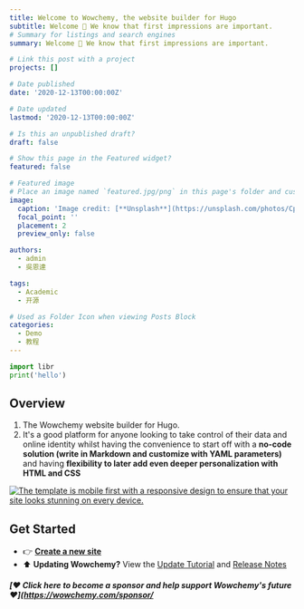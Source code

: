 ```yaml
---
title: Welcome to Wowchemy, the website builder for Hugo
subtitle: Welcome 👋 We know that first impressions are important.
# Summary for listings and search engines
summary: Welcome 👋 We know that first impressions are important.

# Link this post with a project
projects: []

# Date published
date: '2020-12-13T00:00:00Z'

# Date updated
lastmod: '2020-12-13T00:00:00Z'

# Is this an unpublished draft?
draft: false

# Show this page in the Featured widget?
featured: false

# Featured image
# Place an image named `featured.jpg/png` in this page's folder and customize its options here.
image:
  caption: 'Image credit: [**Unsplash**](https://unsplash.com/photos/CpkOjOcXdUY)'
  focal_point: ''
  placement: 2
  preview_only: false

authors:
  - admin
  - 吳恩達

tags:
  - Academic
  - 开源

# Used as Folder Icon when viewing Posts Block
categories:
  - Demo
  - 教程
---
```


<!--Showcase Python Code Block-->
```python
import libr
print('hello')
```
<!--Make Paragraph Header-->
## Overview
<!--Numbered List with some bolded in-line text.-->
1. The Wowchemy website builder for Hugo.
2. It's a good platform for anyone looking to take control of their data and online identity whilst having the convenience to start off with a **no-code solution (write in Markdown and customize with YAML parameters)** and having **flexibility to later add even deeper personalization with HTML and CSS**

<!--Insert Picture that link to wowchemy website-->
[![The template is mobile first with a responsive design to ensure that your site looks stunning on every device.](https://raw.githubusercontent.com/wowchemy/wowchemy-hugo-modules/main/starters/academic/preview.png)](https://wowchemy.com)

## Get Started
<!--Bulleted Point List that links the text in the bracket[] to webpage -->
- 👉 [**Create a new site**](https://wowchemy.com/templates/)
- ⬆️ **Updating Wowchemy?** View the [Update Tutorial](https://wowchemy.com/docs/hugo-tutorials/update/) and [Release Notes](https://wowchemy.com/updates/)

<!-- Insert Bolded Smaller Text -->
##### [❤️ Click here to become a sponsor and help support Wowchemy's future ❤️](https://wowchemy.com/sponsor/

